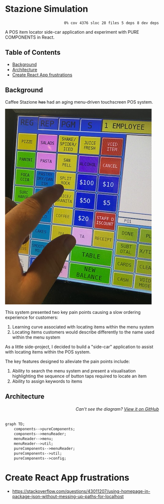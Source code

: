 # Stazione Simulation

<p align="right">
    <code>0% cov</code>&nbsp;
    <code>4376 sloc</code>&nbsp;
    <code>28 files</code>&nbsp;
    <code>5 deps</code>&nbsp;
    <code>8 dev deps</code></p>

A POS item locator side-car application and experiment with PURE COMPONENTS in React.

## Table of Contents

<!-- START doctoc generated TOC please keep comment here to allow auto update -->
<!-- DON'T EDIT THIS SECTION, INSTEAD RE-RUN doctoc TO UPDATE -->

  - [Background](#background)
  - [Architecture](#architecture)
- [Create React App frustrations](#create-react-app-frustrations)

<!-- END doctoc generated TOC please keep comment here to allow auto update -->

## Background

Caffee Stazione ~~has~~ had an aging menu-driven touchscreen POS system.

![Menu screen](/readme-files/menu-screen.jpg)

This system presented two key pain points causing a slow ordering experience for customers:

1. Learning curve associated with locating items within the menu system
2. Locating items customers would describe differently to the name used within the menu system

As a little side-project, I decided to build a "side-car" application to assist with locating items within the POS system.

The key features designed to alleviate the pain points include:

1. Ability to search the menu system and present a visualisation highlighting the sequence of button taps required to locate an item
2. Ability to assign keywords to items

## Architecture

###### <p align="right"><em>Can't see the diagram?</em> <a id="link-1" href="undefined#user-content-link-1">View it on GitHub</a></p>
```mermaid
graph TD;
    components-->pureComponents;
    components-->menuReader;
    menuReader-->menu;
    menuReader-->util;
    pureComponents-->menuReader;
    pureComponents-->util;
    pureComponents-->config;
```

# Create React App frustrations

- https://stackoverflow.com/questions/43011207/using-homepage-in-package-json-without-messing-up-paths-for-localhost
